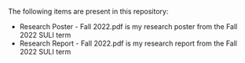 The following items are present in this repository:
- Research Poster - Fall 2022.pdf is my research poster from the Fall 2022 SULI term
- Research Report - Fall 2022.pdf is my research report from the Fall 2022 SULI term
